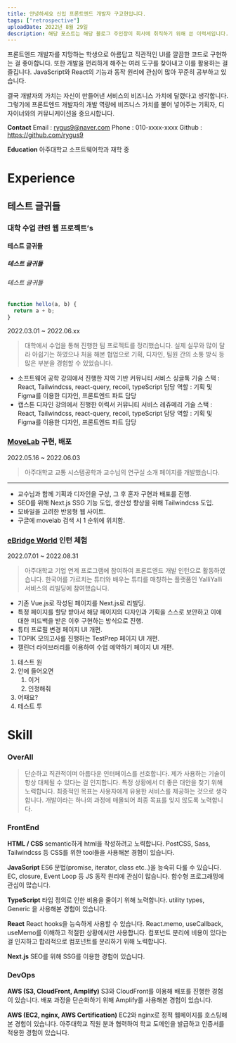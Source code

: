 ```yaml
---
title: 안녕하세요 신입 프론트엔드 개발자 구교현입니다.
tags: ["retrospective"]
uploadDate: 2022년 8월 29일
description: 해당 포스트는 해당 블로그 주인장이 회사에 취직하기 위해 쓴 이력서입니다.
---
```


프론트엔드 개발자를 지망하는 학생으로 아름답고 직관적인 UI를 깔끔한 코드로 구현하는 걸 좋아합니다. 또한 개발을 편리하게 해주는 여러 도구를 찾아내고 이를 활용하는 걸 즐깁니다. JavaScript와 React의 기능과 동작 원리에 관심이 많아 꾸준히 공부하고 있습니다.

결국 개발자의 가치는 자신이 만들어낸 서비스의 비즈니스 가치에 달렸다고 생각합니다. 그렇기에 프론트엔드 개발자의 개발 역량에 비즈니스 가치를 불어 넣어주는 기획자, 디자이너와의 커뮤니케이션을 중요시합니다.

**Contact**
Email : [rygus9@naver.com](mailto:rygus9@naver.com)
Phone : 010-xxxx-xxxx
Github : https://github.com/rygus9

**Education**
아주대학교 소프트웨어학과 재학 중

# Experience

## 테스트 글귀들

### 대학 수업 관련 웹 프로젝트’s

#### 테스트 글귀들

##### 테스트 글귀들

###### 테스트 글귀들

```js
function hello(a, b) {
  return a + b;
}
```

2022.03.01 ~ 2022.06.xx

> 대학에서 수업을 통해 진행한 팀 프로젝트를 정리했습니다.
> 실제 실무와 많이 달라 아쉽기는 하였으나 처음 해본 협업으로 기획, 디자인, 팀원 간의 소통 방식 등 많은 부분을 경험할 수 있었습니다.

- 소프트웨어 공학 강의에서 진행한 지역 기반 커뮤니티 서비스 싱글톡
  기술 스택 : React, Tailwindcss, react-query, recoil, typeScript
  담당 역할 : 기획 및 Figma를 이용한 디자인, 프론트엔드 파트 담당
- 캡스톤 디자인 강의에서 진행한 이력서 커뮤니티 서비스 레쥬메리
  기술 스택 : React, Tailwindcss, react-query, recoil, typeScript
  담당 역할 : 기획 및 Figma를 이용한 디자인, 프론트엔드 파트 담당

### [MoveLab](https://movelab.ajou.ac.kr/) 구현, 배포

2022.05.16 ~ 2022.06.03

> 아주대학교 교통 시스템공학과 교수님의 연구실 소개 페이지를 개발했습니다.

---

- 교수님과 함께 기획과 디자인을 구상, 그 후 혼자 구현과 배포를 진행.
- SEO를 위해 Next.js SSG 기능 도입, 생산성 향상을 위해 Tailwindcss 도입.
- 모바일을 고려한 반응형 웹 사이트.
- 구글에 movelab 검색 시 1 순위에 위치함.

### [eBridge World](https://ebridge-world.com/) 인턴 체험

2022.07.01 ~ 2022.08.31

> 아주대학교 기업 연계 프로그램에 참여하여 프론트엔드 개발 인턴으로 활동하였습니다.
> 한국어를 가르치는 튜터와 배우는 튜티를 매칭하는 플랫폼인 YalliYalli 서비스의 리빌딩에 참여했습니다.

- 기존 Vue.js로 작성된 페이지를 Next.js로 리빌딩.
- 특정 페이지를 할당 받아서 해당 페이지의 디자인과 기획을 스스로 보안하고 이에 대한 피드백을 받은 이후 구현하는 방식으로 진행.
- 튜터 프로필 변경 페이지 UI 개편.
- TOPIK 모의고사를 진행하는 TestPrep 페이지 UI 개편.
- 캘린더 라이브러리를 이용하여 수업 예약하기 페이지 UI 개편.

1. 테스트 원
2. 안에 들어오면
   1. 이거
   2. 인정해줘
3. 어때요?
4. 테스트 투

# Skill

### OverAll

> 단순하고 직관적이며 아름다운 인터페이스를 선호합니다.
> 제가 사용하는 기술이 항상 대체될 수 있다는 걸 인지합니다. 특정 상황에서 더 좋은 대안을 찾기 위해 노력합니다.
> 최종적인 목표는 사용자에게 유용한 서비스를 제공하는 것으로 생각합니다. 개발이라는 하나의 과정에 매몰되어 최종 목표를 잊지 않도록 노력합니다.

### FrontEnd

**HTML / CSS**
semantic하게 html을 작성하려고 노력합니다.
PostCSS, Sass, Tailwindcss 등 CSS를 위한 tool들을 사용해본 경험이 있습니다.

**JavaScript**
ES6 문법(promise, iterator, class etc..)을 능숙히 다룰 수 있습니다.
EC, closure, Event Loop 등 JS 동작 원리에 관심이 많습니다.
함수형 프로그래밍에 관심이 많습니다.

**TypeScript**
타입 정의로 인한 비용을 줄이기 위해 노력합니다.
utility types, Generic 을 사용해본 경험이 있습니다.

**React**
React hooks을 능숙하게 사용할 수 있습니다.
React.memo, useCallback, useMemo를 이해하고 적절한 상황에서만 사용합니다.
컴포넌트 분리에 비용이 있다는 걸 인지하고 합리적으로 컴포넌트를 분리하기 위해 노력합니다.

**Next.js**
SEO를 위해 SSG를 이용한 경험이 있습니다.

### DevOps

**AWS (S3, CloudFront, Amplify)**
S3와 CloudFront를 이용해 배포를 진행한 경험이 있습니다.
배포 과정을 단순화하기 위해 Amplify를 사용해본 경험이 있습니다.

**AWS (EC2, nginx, AWS Certification)**
EC2와 nginx로 정적 웹페이지를 호스팅해본 경험이 있습니다.
아주대학교 직원 분과 협력하여 학교 도메인을 발급하고 인증서를 적용한 경험이 있습니다.
